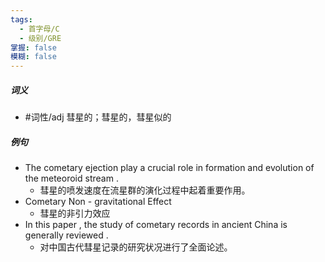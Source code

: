 ```yaml
---
tags:
  - 首字母/C
  - 级别/GRE
掌握: false
模糊: false
---
```

##### 词义
- #词性/adj  彗星的；彗星的，彗星似的
##### 例句
- The cometary ejection play a crucial role in formation and evolution of the meteoroid stream .
	- 彗星的喷发速度在流星群的演化过程中起着重要作用。
- Cometary Non - gravitational Effect
	- 彗星的非引力效应
- In this paper , the study of cometary records in ancient China is generally reviewed .
	- 对中国古代彗星记录的研究状况进行了全面论述。
